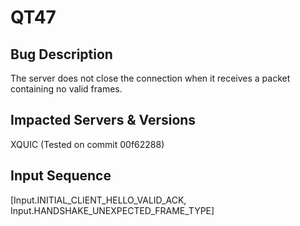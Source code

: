 # QT47

## Bug Description
The server does not close the connection when it receives a packet containing no valid frames.

## Impacted Servers & Versions
XQUIC (Tested on commit 00f62288)

## Input Sequence
 [Input.INITIAL_CLIENT_HELLO_VALID_ACK, Input.HANDSHAKE_UNEXPECTED_FRAME_TYPE]
